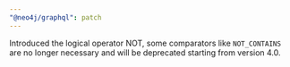 ```yaml
---
"@neo4j/graphql": patch
---
```


Introduced the logical operator NOT, some comparators like `NOT_CONTAINS` are no longer necessary and will be deprecated starting from version 4.0.
